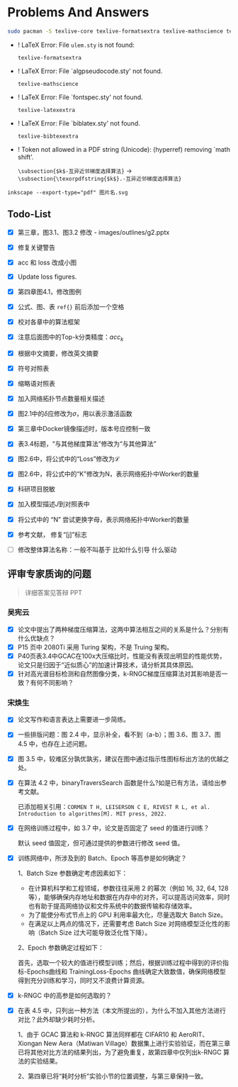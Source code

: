 # Problems And Answers

```bash
sudo pacman -S texlive-core texlive-formatsextra texlive-mathscience texlive-langchinese texlive-latexextra texlive-bibtexextra biber
```

- ! LaTeX Error: File `ulem.sty` is not found:

    `texlive-formatsextra`

- ! LaTeX Error: File `algpseudocode.sty' not found.

    `texlive-mathscience`

- ! LaTeX Error: File `fontspec.sty' not found.

    `texlive-latexextra`

- ! LaTeX Error: File `biblatex.sty' not found.

    `texlive-bibtexextra`

- ! Token not allowed in a PDF string (Unicode): (hyperref) removing `math shift’.

  `\subsection{$k$-互异近邻梯度选择算法}`
    ->
  `\subsection{\texorpdfstring{$k$}.-互异近邻梯度选择算法}`

`inkscape --export-type="pdf" 图片名.svg`

## Todo-List

- [x]  第三章，图3.1、图3.2 修改 - images/outlines/g2.pptx

- [x] 修复关键警告

- [x] acc 和 loss 改成小图

- [x] Update loss figures.

- [x] 第四章图4.1，修改图例

- [x] 公式、图、表 `ref{}` 前后添加一个空格

- [x] 校对各章中的算法框架

- [x] 注意后面图中的Top-k分类精度：$acc_{k}$

- [x] 根据中文摘要，修改英文摘要

- [x] 符号对照表

- [x] 缩略语对照表

- [x] 加入网络拓扑节点数量相关描述

- [x] 图2.1中的$\delta$应修改为$\sigma$，用以表示激活函数

- [x] 第三章中Docker镜像描述时，版本号应控制一致

- [x] 表3.4标题，“与其他梯度算法”修改为“与其他算法”

- [x] 图2.6中，将公式中的“Loss”修改为$\mathcal{L}$

- [x] 图2.6中，将公式中的“K”修改为N，表示网络拓扑中Worker的数量

- [x] 科研项目脱敏

- [x] 加入模型描述$J$到对照表中

- [x] 将公式中的 “N” 尝试更换字母，表示网络拓扑中Worker的数量

- [x] 参考文献， 修复“[j]”标志

- [ ] 修改整体算法名称：一般不叫基于  比如什么引导 什么驱动

## 评审专家质询的问题

> 详细答案见答辩 PPT

### 吴宪云

- [x] 论文中提出了两种梯度压缩算法，这两中算法相互之间的关系是什么？分别有什么优缺点？
- [x] P15 页中 2080Ti 采用 Turing 架构，不是 Truing 架构。
- [x] P40页表3.4中GCAC在100x大压缩比时，性能没有表现出明显的性能优势，论文只是归因于“近似质心”的加速计算技术，请分析其具体原因。
- [x] 针对高光谱目标检测和自然图像分类，k-RNGC梯度压缩算法对其影响是否一致？有何不同影响？

### 宋焕生

- [x] 论文写作和语言表达上需要进一步简练。
- [x] 一些排版问题：图 2.4 中，显示补全，看不到（a-b）；图 3.6、图 3.7、图 4.5 中，也存在上述问题。
- [x] 图 3.5 中，较难区分孰优孰劣，建议在图中通过指示性图标标出方法的优越之处。
- [x] 在算法 4.2 中，binaryTraversSearch 函数是什么?如是已有方法，请给出参考文献。

  已添加相关引用：`CORMEN T H, LEISERSON C E, RIVEST R L, et al. Introduction to algorithms[M]. MIT press, 2022.`

- [x] 在网络训练过程中，如 3.7 中，论文是否固定了 seed 的值进行训练？

  默认 seed 值固定，但可通过提供的参数进行修改 seed 值。

- [x] 训练网络中，所涉及到的 Batch、Epoch 等高参是如何确定？

  1、Batch Size 参数确定考虑因素如下：

  - 在计算机科学和工程领域，参数往往采用 2 的幂次（例如 16, 32, 64, 128等），能够确保内存地址和数据在内存中的对齐，可以提高访问效率，同时也有助于提高网络协议和文件系统中的数据传输和存储效率。
  - 为了能使分布式节点上的 GPU 利用率最大化，尽量选取大 Batch Size。
  - 在满足以上两点的情况下，还需要考虑 Batch Size 对网络模型泛化性的影响（Batch Size 过大可能导致泛化性下降）。

  2、Epoch 参数确定过程如下：

  首先，选取一个较大的值进行模型训练；然后，根据训练过程中得到的评价指标-Epochs曲线和 TrainingLoss-Epochs 曲线确定大致数值，确保网络模型得到充分训练和学习，同时又不浪费计算资源。

- [x] k-RNGC 中的高参是如何选取的？

- [x] 在表 4.5 中，只列出一种方法（本文所提出的），为什么不加入其他方法进行对比？此外却缺少耗时分析。

  1、由于 GCAC 算法和 k-RNGC 算法同样都在 CIFAR10 和 AeroRIT、Xiongan New Aera（Matiwan Village）数据集上进行实验验证，而在第三章已将其他对比方法的结果列出，为了避免重复，故第四章中仅列出k-RNGC 算法的实验结果。

  2、第四章已将“耗时分析”实验小节的位置调整，与第三章保持一致。
